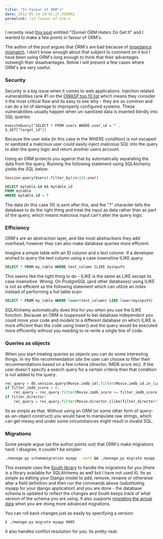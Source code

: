 ```yaml
---
title: "In favour of ORM's"
date: 2012-05-14 19:01:27.528062
permalink: /in-favour-of-orm-s
---
```


I recently read [this post](https://www.revision-zero.org/orm-haters-do-get-it) entitled "(Some) ORM Haters Do Get It" and I wanted to make a few points in favour of ORM's.

The author of the post argues that ORM's are bad because of [impedance mismatch](https://en.wikipedia.org/wiki/Object-relational_impedance_mismatch). I don't know enough about that subject to comment on it but I have been using ORM's long enough to think that their advantages outweigh their disadvantages. Below I will present a few cases where ORM's are very useful.


### Security ###
Security is a big issue when it comes to web applications. Injection related vulnerabilities rank #1 on the [OWASP top 10 list](https://www.applicure.com/blog/owasp-top-10-2010) which means they consider it the most critical flaw and its easy to see why - they are so common and can do a lot of damage to improperly configured systems. These vulnerabilities usually happen when un-sanitized data is inserted blindly into SQL queries:

```
executeQuery("SELECT * FROM users WHERE user_id = " . $_GET["target_id"])
```

Because the user data (in this case in the WHERE condition) is not escaped or sanitized a malicious user could easily inject malicious SQL into the query to alter the query logic and return another users account.

Using an ORM protects you against that by automatically separating the data from the query. Running the following statement using SQLAlchemy yields the SQL below:
```python
Session.query(Users).filter_by(id=10).one()
```

```sql
SELECT mytable.id AS mytable_id 
FROM mytable 
WHERE mytable.id = ?
```

The data (in this case 10) is sent after this, and the "?" character tells the database to do the right thing and treat the input as data rather than as part of the query, which means malicious input can't alter the query logic.


### Efficiency ###
ORM's are an abstraction layer, and like most abstractions they add overhead, however they can also make database queries more efficient.

Imagine a simple table with an ID column and a text column. If a developer wished to query the text column using a case insensitive ILIKE query:
```sql
SELECT * FROM my_table WHERE text_column ILIKE myinput%
```
This seems like the right thing to do - ILIKE is the same as LIKE except its case insensitive. *Wrong*. On PostgreSQL (and other databases) using ILIKE is not as efficient as the following statement which can utilize an index instead of performing a full table scan:
```sql
SELECT * FROM my_table WHERE lower(text_column) LIKE lower(myinput%)
```

SQLAlchemy automatically does this for you when you use the ILIKE function. Because an ORM is (supposed to be) database independent you could move your code and models to a different database on which ILIKE is more efficient than the code using lower() and the query would be executed more efficiently without you needing to re-write a single line of code.


### Queries as objects ###
When you start treating queries as objects you can do some interesting things. In my film recommendation site the user can choose to filter their recommendations based on a few criteria (director, IMDB score etc). If the user doesn't specify a search query for a certain criteria then that condition is not added to the query:

```python
rec_query = db.session.query(Movie.imdb_id).filter(Movie.imdb_id.in_(id_counters.keys()))
if filter_imdb_score > 0:
    rec_query = rec_query.filter(Movie.imdb_score >= filter_imdb_score)
if filter_director:
    rec_query = rec_query.filter(Movie.director.ilike(filter_director+"%"))
```

Its as simple as that. Without using an ORM (or some other form of query-as-an-object construct) you would have to manipulate raw strings, which can get messy and under some circumstances might result in invalid SQL.

### Migrations ###
Some people argue (as the author points out) that ORM's make migrations hard. I disagree, it couldn't be simpler:

```bash
./manage.py schemamigration myapp --auto && ./manage.py migrate myapp
```

This example uses the [South library](https://south.aeracode.org/docs) to handle the migrations for you (there is a library available for SQLAlchemy as well but I have not used it). Its as simple as editing your Django model to add, remove, rename or otherwise alter a field definition and then run the commands above (substituting myapp for your django application) and you are done - the database schema is updated to reflect the changes and South keeps track of what version of the schema you are using. It also supports [migrating the actual data](https://south.aeracode.org/docs/tutorial/part3.html) when you are doing more advanced migrations.

You can roll back changes just as easily by specifying a version:
```bash
$ ./manage.py migrate myapp 0005
```
It also handles conflict resolution for you. Its pretty neat.
    